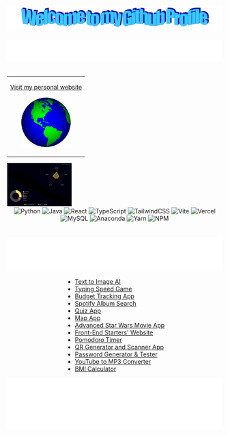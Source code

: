 <!-- "Hero" Header -->
<div align="center">
  <img src="images/welcome.png" style="max-width: 100%;" alt="Welcome to my Github Profile" />
  <br />
  <br />
  <img height="50" alt="My Name is Erdem and I like Python" src="images/personal_note.svg" />
  <br />
  <br />
</div>

<table width="100%" align="center">
<tr>
<td align="center">
<a href="https://erdemonal.vercel.app/">
<p>Visit my personal website </p>


<p>

<img alt="Globe" height="120" src="images/globe.gif">
</a>
</p>

</td>



</tr>
</table>



<img src="profile-3d-contrib/profile-night-rainbow.svg" alt="3D Contributions" style="max-width: 30%;">
<div style="text-align: center;">
  <img alt="Python" src="https://img.shields.io/badge/python-3670A0?style=plastic&logo=python&logoColor=ffdd54">
  <img alt="Java" src="https://img.shields.io/badge/java-%23ED8B00.svg?style=plastic&logo=openjdk&logoColor=white">
  <img alt="React" src="https://img.shields.io/badge/react-%2320232a.svg?style=plastic&logo=react&logoColor=%2361DAFB">
  <img alt="TypeScript" src="https://img.shields.io/badge/typescript-%23007ACC.svg?style=plastic&logo=typescript&logoColor=white">
  <img alt="TailwindCSS" src="https://img.shields.io/badge/tailwindcss-%2338B2AC.svg?style=plastic&logo=tailwind-css&logoColor=white">
  <img alt="Vite" src="https://img.shields.io/badge/vite-%23646CFF.svg?style=plastic&logo=vite&logoColor=white">
  <img alt="Vercel" src="https://img.shields.io/badge/vercel-%23000000.svg?style=plastic&logo=vercel&logoColor=white">
  <img alt="MySQL" src="https://img.shields.io/badge/mysql-4479A1.svg?style=plastic&logo=mysql&logoColor=white">
  <img alt="Anaconda" src="https://img.shields.io/badge/Anaconda-%2344A833.svg?style=plastic&logo=anaconda&logoColor=white">
  <img alt="Yarn" src="https://img.shields.io/badge/yarn-%232C8EBB.svg?style=plastic&logo=yarn&logoColor=white">
  <img alt="NPM" src="https://img.shields.io/badge/NPM-%23CB3837.svg?style=plastic&logo=npm&logoColor=white">
</div>


<br/>
<br/>
<div align="center">
    <div style="text-align: left;">
        <img height="80" alt="Check out my Webapps :" src="images/webapps" />
    </div>
    <ul style="list-style-type: disc; text-align: left; margin-left: auto; margin-right: auto; width: fit-content;">
        <li><a href="https://text-to-image-wheat.vercel.app">Text to Image AI</a></li>
        <li><a href="https://type-blitz-silk.vercel.app">Typing Speed Game</a></li>
        <li><a href="https://budget-one-silk.vercel.app">Budget Tracking App</a></li>
        <li><a href="https://spotifysearch.vercel.app">Spotify Album Search</a></li>
        <li><a href="https://quiz-one-amber.vercel.app">Quiz App</a></li>
        <li><a href="https://leafletmap.vercel.app">Map App</a></li>
        <li><a href="https://starwarshex.vercel.app">Advanced Star Wars Movie App</a></li>
        <li><a href="https://taskfront-ten.vercel.app">Front-End Starters' Website</a></li>
        <li><a href="https://pomodoro-tau-seven.vercel.app">Pomodoro Timer</a></li>
        <li><a href="https://qrbeta.vercel.app">QR Generator and Scanner App</a></li>
        <li><a href="https://passwordgenerator-sable-two.vercel.app">Password Generator & Tester</a></li>
        <li><a href="https://mp3converter-xi.vercel.app">YouTube to MP3 Converter</a></li>
        <li><a href="https://bmicalculator-mauve.vercel.app">BMI Calculator</a></li>
    </ul>
    <img height="120" alt="Thanks for visiting me" width="100%" src="images/marquee.svg" />
    <br />
</div>


    






